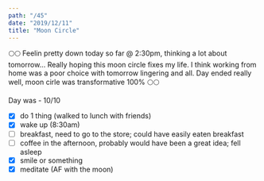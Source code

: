 ```yaml
---
path: "/45"
date: "2019/12/11"
title: "Moon Circle"
---
```


🌕🌕 Feelin pretty down today so far @ 2:30pm, thinking a lot about tomorrow... Really hoping this moon circle fixes my life. I think working from home was a poor choice with tomorrow lingering and all. Day ended really well, moon cirle was transformative 100% 🌕🌕

Day was - 10/10

- [x] do 1 thing (walked to lunch with friends)
- [x] wake up (8:30am)
- [ ] breakfast, need to go to the store; could have easily eaten breakfast
- [ ] coffee in the afternoon, probably would have been a great idea; fell asleep
- [x] smile or something
- [x] meditate (AF with the moon)
